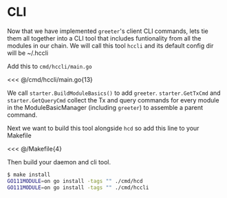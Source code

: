 # CLI

Now that we have implemented `greeter`'s client CLI commands, lets tie them all together into a CLI tool that includes funtionality from all the modules in our chain. We will call this tool `hccli` and its default config dir will be ~/.hccli

Add this to `cmd/hccli/main.go`

<<< @/cmd/hccli/main.go{13}

We call `starter.BuildModuleBasics()` to add  `greeter`. `starter.GetTxCmd` and `starter.GetQueryCmd` collect the Tx and query commands for every module in the ModuleBasicManager (including `greeter`) to assemble a parent command. 


Next we want to build this tool alongside `hcd` so add this line to your Makefile

<<< @/Makefile{4}

Then build your daemon and cli tool.

```bash
$ make install
GO111MODULE=on go install -tags "" ./cmd/hcd
GO111MODULE=on go install -tags "" ./cmd/hccli
```
